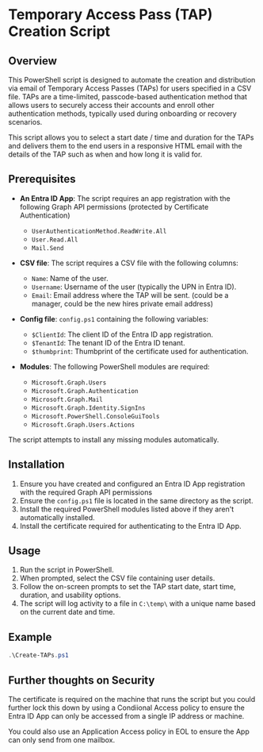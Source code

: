 # Temporary Access Pass (TAP) Creation Script

## Overview

This PowerShell script is designed to automate the creation and distribution via email of Temporary Access Passes (TAPs) for users specified in a CSV file. TAPs are a time-limited, passcode-based authentication method that allows users to securely access their accounts and enroll other authentication methods, typically used during onboarding or recovery scenarios.

This script allows you to select a start date / time and duration for the TAPs and delivers them to the end users in a responsive HTML email with the details of the TAP
such as when and how long it is valid for.

## Prerequisites

- **An Entra ID App**: The script requires an app registration with the following Graph API permissions (protected by Certificate Authentication)
  - `UserAuthenticationMethod.ReadWrite.All`
  - `User.Read.All`
  - `Mail.Send`
- **CSV file**: The script requires a CSV file with the following columns:
  - `Name`: Name of the user.
  - `Username`: Username of the user (typically the UPN in Entra ID).
  - `Email`: Email address where the TAP will be sent. (could be a manager, could be the new hires private email address)
- **Config file**: `config.ps1` containing the following variables:
  - `$ClientId`: The client ID of the Entra ID app registration.
  - `$TenantId`: The tenant ID of the Entra ID tenant.
  - `$thumbprint`: Thumbprint of the certificate used for authentication.

- **Modules**: The following PowerShell modules are required:
  - `Microsoft.Graph.Users`
  - `Microsoft.Graph.Authentication`
  - `Microsoft.Graph.Mail`
  - `Microsoft.Graph.Identity.SignIns`
  - `Microsoft.PowerShell.ConsoleGuiTools`
  - `Microsoft.Graph.Users.Actions`

The script attempts to install any missing modules automatically.

## Installation

1. Ensure you have created and configured an Entra ID App registration with the required Graph API permissions
2. Ensure the `config.ps1` file is located in the same directory as the script.
3. Install the required PowerShell modules listed above if they aren't automatically installed.
4. Install the certificate required for authenticating to the Entra ID App.

## Usage

1. Run the script in PowerShell.
2. When prompted, select the CSV file containing user details.
3. Follow the on-screen prompts to set the TAP start date, start time, duration, and usability options.
4. The script will log activity to a file in `C:\temp\` with a unique name based on the current date and time.

## Example

```powershell
.\Create-TAPs.ps1
```

## Further thoughts on Security

The certificate is required on the machine that runs the script but you could further lock this down by using a
Condiional Access policy to ensure the Entra ID App can only be accessed from a single IP address or machine.

You could also use an Application Access policy in EOL to ensure the App can only send from one mailbox.
